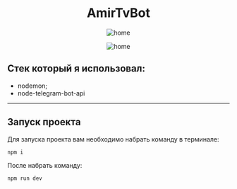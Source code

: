 <h1 align="center"> AmirTvBot </h1>



<p align="center">
  <img src="Users\nix\Desktop\start.gif" alt="home" />
</p>


<p align="center">
  <img src="game.gif" alt="home" />
</p>


## Стек который я использовал:

- nodemon;
- node-telegram-bot-api

-------

## Запуск проекта

Для запуска проекта вам необходимо набрать команду в терминале:

```javascript
npm i
```

После набрать команду:

```javascript
npm run dev
```
